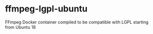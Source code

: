 # ffmpeg-lgpl-ubuntu
FFmpeg Docker container compiled to be compatible with LGPL starting from Ubuntu 18
